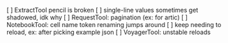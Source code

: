 [ ] ExtractTool pencil is broken
[ ] single-line values sometimes get shadowed, idk why
[ ] RequestTool: pagination (ex: for artic)
[ ] NotebookTool: cell name token renaming jumps around
[ ] keep needing to reload, ex: after picking example json
[ ] VoyagerTool: unstable reloads
